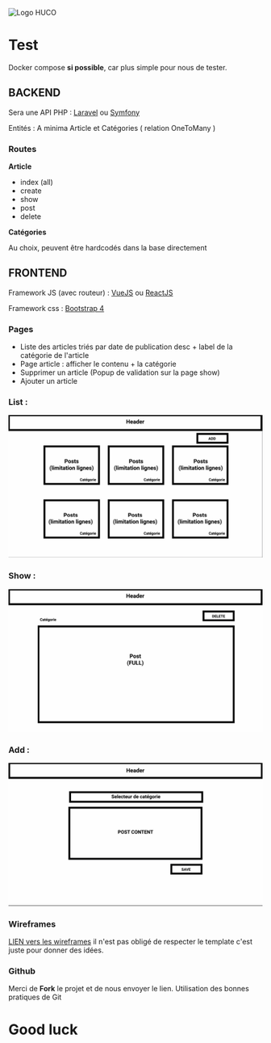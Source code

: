 ![Logo HUCO](https://www.humansconnexion.com/images/logo_group.png)
# Test

Docker compose **si possible**, car plus simple pour nous de tester.

## BACKEND

Sera une API PHP : [Laravel](https://laravel.com/) ou [Symfony](https://symfony.com/)

Entités : A minima Article et Catégories ( relation OneToMany )

### Routes

**Article**

- index (all)
- create
- show
- post
- delete

**Catégories**

Au choix, peuvent être hardcodés dans la base directement

## FRONTEND

Framework JS (avec routeur) : [VueJS](https://vuejs.org/) ou [ReactJS](https://fr.reactjs.org/)

Framework css : [Bootstrap 4](https://getbootstrap.com/)

### Pages

- Liste des articles triés par date de publication desc + label de la catégorie de l'article
- Page article : afficher le contenu + la catégorie
- Supprimer un article (Popup de validation sur la page show)
- Ajouter un article

### List :
![Wireframes list](wireframes/list.jpg)

### Show :
![Wireframes list](wireframes/show.jpg)

### Add :
![Wireframes list](wireframes/add.jpg)


### Wireframes

[LIEN vers les wireframes](wireframes.pdf) il n'est pas obligé de respecter le template c'est juste pour donner des idées.

### Github

Merci de **Fork** le projet et de nous envoyer le lien.
Utilisation des bonnes pratiques de Git

# Good luck
